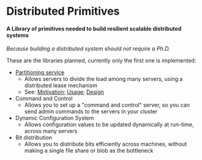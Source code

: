 # Distributed Primitives
#### A Library of primitives needed to build resilient scalable distributed systems
*Because building a distributed system should not require a Ph.D.*

These are the libraries planned, currently only the first one is implemented:
  - [Partitioning service](DistributedPrimitives/PartitioningService/README.md)
    * Allows servers to divide the load among many servers, using a distributed lease mechanism
	* See: [Motivation](DistributedPrimitives/PartitioningService/PartitioningServiceMotivation.md); [Usage](DistributedPrimitives/PartitioningService/PartitioningServiceUsing.md); [Design](DistributedPrimitives/PartitioningService/PartitioningServiceDesign.md)
  - Command and Control
    * Allows you to set up a "command and control" server, so you can send admin commands to the servers in your cluster
  - Dynamic Configuration System
    * Allows configuration values to be updated dynamically at run-time, across many servers
  - Bit distribution
    * Allows you to distribute bits efficiently across machines, without making a single file share or blob as the bottleneck







